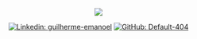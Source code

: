 <div align="center">
  
<img src="https://i.imgur.com/L0cJi7V.gif" />

[![Linkedin: guilherme-emanoel](https://img.shields.io/badge/-Linkedin-blue?style=flat-square&logo=Linkedin&logoColor=white&link=https://www.linkedin.com/in/guilherme-emanoel/)](https://www.linkedin.com/in/guilherme-emanoel/)
[![GitHub: Default-404](https://img.shields.io/github/Default-404?label=follow&style=social)](https://github.com/Default-404)

</div>
